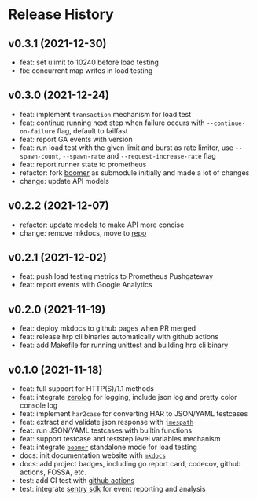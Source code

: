 # Release History

## v0.3.1 (2021-12-30)

- feat: set ulimit to 10240 before load testing
- fix: concurrent map writes in load testing

## v0.3.0 (2021-12-24)

- feat: implement `transaction` mechanism for load test
- feat: continue running next step when failure occurs with `--continue-on-failure` flag, default to failfast
- feat: report GA events with version
- feat: run load test with the given limit and burst as rate limiter, use `--spawn-count`, `--spawn-rate` and `--request-increase-rate` flag
- feat: report runner state to prometheus
- refactor: fork [boomer] as submodule initially and made a lot of changes
- change: update API models

## v0.2.2 (2021-12-07)

- refactor: update models to make API more concise
- change: remove mkdocs, move to [repo](https://github.com/httprunner/httprunner.github.io)

## v0.2.1 (2021-12-02)

- feat: push load testing metrics to Prometheus Pushgateway
- feat: report events with Google Analytics

## v0.2.0 (2021-11-19)

- feat: deploy mkdocs to github pages when PR merged
- feat: release hrp cli binaries automatically with github actions
- feat: add Makefile for running unittest and building hrp cli binary

## v0.1.0 (2021-11-18)

- feat: full support for HTTP(S)/1.1 methods
- feat: integrate [zerolog](https://github.com/rs/zerolog) for logging, include json log and pretty color console log
- feat: implement `har2case` for converting HAR to JSON/YAML testcases
- feat: extract and validate json response with [`jmespath`][jmespath]
- feat: run JSON/YAML testcases with builtin functions
- feat: support testcase and teststep level variables mechanism
- feat: integrate [`boomer`][boomer] standalone mode for load testing
- docs: init documentation website with [`mkdocs`][mkdocs]
- docs: add project badges, including go report card, codecov, github actions, FOSSA, etc.
- test: add CI test with [github actions][github-actions]
- test: integrate [sentry sdk][sentry sdk] for event reporting and analysis

[jmespath]: https://jmespath.org/
[mkdocs]: https://www.mkdocs.org/
[github-actions]: https://github.com/httprunner/hrp/actions
[boomer]: github.com/myzhan/boomer
[sentry sdk]: https://github.com/getsentry/sentry-go
